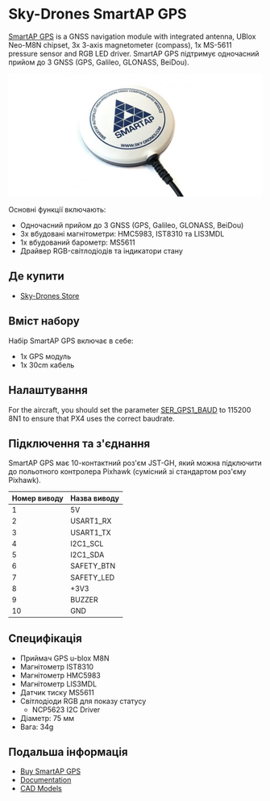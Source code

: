 # Sky-Drones SmartAP GPS

[SmartAP GPS](https://sky-drones.com/navigation/smartap-gnss.html) is a GNSS navigation module with integrated antenna, UBlox Neo-M8N chipset, 3x 3-axis magnetometer (compass), 1x MS-5611 pressure sensor and RGB LED driver.
SmartAP GPS підтримує одночасний прийом до 3 GNSS (GPS, Galileo, GLONASS, BeiDou).

![SmartAP GPS](../../assets/hardware/gps/gps_smartap_gps.jpg)

Основні функції включають:

- Одночасний прийом до 3 GNSS (GPS, Galileo, GLONASS, BeiDou)
- 3х вбудовані магнітометри: HMC5983, IST8310 та LIS3MDL
- 1x вбудований барометр: MS5611
- Драйвер RGB-світлодіодів та індикатори стану

## Де купити

- [Sky-Drones Store](https://sky-drones.com/navigation/smartap-gnss.html)

## Вміст набору

Набір SmartAP GPS включає в себе:

- 1x GPS модуль
- 1x 30cm кабель

## Налаштування

For the aircraft, you should set the parameter [SER_GPS1_BAUD](../advanced_config/parameter_reference.md#SER_GPS1_BAUD) to 115200 8N1 to ensure that PX4 uses the correct baudrate.

## Підключення та з'єднання

SmartAP GPS має 10-контактний роз'єм JST-GH, який можна підключити до польотного контролера Pixhawk (сумісний зі стандартом роз'єму Pixhawk).

| Номер виводу | Назва виводу                    |
| ------------ | ------------------------------- |
| 1            | 5V                              |
| 2            | USART1_RX  |
| 3            | USART1_TX  |
| 4            | I2C1_SCL   |
| 5            | I2C1_SDA   |
| 6            | SAFETY_BTN |
| 7            | SAFETY_LED |
| 8            | +3V3                            |
| 9            | BUZZER                          |
| 10           | GND                             |

## Специфікація

- Приймач GPS u-blox M8N
- Магнітометр IST8310
- Магнітометр HMC5983
- Магнітометр LIS3MDL
- Датчик тиску MS5611
- Світлодіоди RGB для показу статусу
  - NCP5623 I2C Driver
- Діаметр: 75 мм
- Вага: 34g

## Подальша інформація

- [Buy SmartAP GPS](https://sky-drones.com/navigation/smartap-gnss.html)
- [Documentation](https://docs.sky-drones.com/avionics/smartap-gnss)
- [CAD Models](https://docs.sky-drones.com/avionics/smartap-gnss/cad-model)
